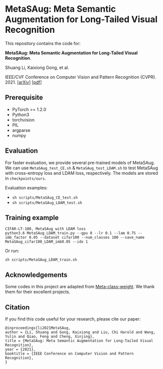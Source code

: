 # MetaSAug: Meta Semantic Augmentation for Long-Tailed Visual Recognition

This repository contains the code for:

**MetaSAug: Meta Semantic Augmentation for Long-Tailed Visual Recognition**.

Shuang Li, Kaixiong Gong, et al.

IEEE/CVF Conference on Computer Vision and Pattern Recognition (CVPR). 2021. [[arXiv](https://arxiv.org/abs/2103.12579)]  [[pdf](https://openaccess.thecvf.com/content/CVPR2021/papers/Li_MetaSAug_Meta_Semantic_Augmentation_for_Long-Tailed_Visual_Recognition_CVPR_2021_paper.pdf)]

## Prerequisite

- PyTorch >= 1.2.0
- Python3
- torchvision
- PIL
- argparse
- numpy

## Evaluation

For faster evaluation, we provide several pre-trained models of MetaSAug. We can use `MetaSAug_test_CE.sh` & `MetaSAug_test_LDAM.sh` to test MetaSAug with cross-entropy loss and LDAM loss, respectively. The models are stored in `checkpoints/ours`.

Evaluation examples: 

- `sh scripts/MetaSAug_CE_test.sh`
- `sh scripts/MetaSAug_LDAM_test.sh`

## Training example

```
CIFAR-LT-100, MetaSAug with LDAM loss
python3.6 MetaSAug_LDAM_train.py --gpu 0 --lr 0.1 --lam 0.75 --imb_factor 0.05 --dataset cifar100 --num_classes 100 --save_name MetaSAug_cifar100_LDAM_imb0.05 --idx 1
```

Or run:

```
sh scripts/MetaSAug_LDAM_train.sh
```

## Acknowledgements
Some codes in this project are adapted from [Meta-class-weight](https://github.com/abdullahjamal/Longtail_DA). We thank them for their excellent projects.

## Citation
If you find this code useful for your research, please cite our paper:
```
@inproceedings{li2021MetaSAug,
author = {Li, Shuang and Gong, Kaixiong and Liu, Chi Harold and Wang, Yulin and Qiao, Feng and Cheng, Xinjing},
title = {MetaSAug: Meta Semantic Augmentation for Long-Tailed Visual Recognition},
year = {2021},
booktitle = {IEEE Conference on Computer Vision and Pattern Recognition},
}
```


